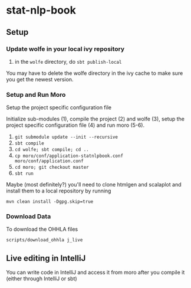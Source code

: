 # stat-nlp-book

## Setup

### Update wolfe in your local ivy repository

1. in the `wolfe` directory, do `sbt publish-local`

You may have to delete the wolfe directory in the ivy cache to make sure you get the newest version.

### Setup and Run Moro

Setup the project specific configuration file 

    

Initialize sub-modules (1), compile the project (2) and wolfe (3), setup the project specific configuration file (4) and run moro (5-6).

1. `git submodule update --init --recursive`
2. `sbt compile`
3. `cd wolfe; sbt compile; cd ..`
4. `cp moro/conf/application-statnlpbook.conf moro/conf/application.conf`
4. `cd moro; git checkout master`
5. `sbt run`

Maybe (most definitely?) you'll need to clone htmlgen and scalaplot and install them to a local repository by running

    mvn clean install -Dgpg.skip=true

### Download Data
To download the OHHLA files

    scripts/download_ohhla j_live

## Live editing in IntelliJ

You can write code in IntelliJ and access it from moro after you compile it (either through IntelliJ or sbt)





